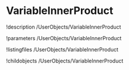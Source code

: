 <!-- MOOSE Documentation Stub: Remove this when content is added. -->

# VariableInnerProduct
!description /UserObjects/VariableInnerProduct

!parameters /UserObjects/VariableInnerProduct

!listingfiles /UserObjects/VariableInnerProduct

!childobjects /UserObjects/VariableInnerProduct
